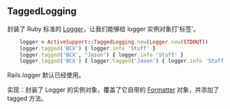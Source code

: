 ## TaggedLogging

封装了 Ruby 标准的 [Logger](http://ruby-doc.org/stdlib-2.1.0/libdoc/logger/rdoc/index.html)，让我们能够给 logger 实例对象打'标签'。

```ruby
    logger = ActiveSupport::TaggedLogging.new(Logger.new(STDOUT))
    logger.tagged('BCX') { logger.info 'Stuff' }                            # Logs "[BCX] Stuff"
    logger.tagged('BCX', "Jason") { logger.info 'Stuff' }                   # Logs "[BCX] [Jason] Stuff"
    logger.tagged('BCX') { logger.tagged('Jason') { logger.info 'Stuff' } } # Logs "[BCX] [Jason] Stuff"
```

Rails.logger 默认已经使用。

实现：封装了 Logger 的实例对象，覆盖了它自带的 [Formatter](http://ruby-doc.org/stdlib-2.1.0/libdoc/logger/rdoc/Logger/Formatter.html) 对象，并添加了 tagged 方法。
